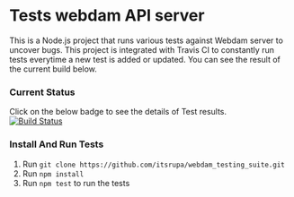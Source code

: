 # Tests webdam API server
This is a Node.js project that runs various tests against Webdam server to uncover bugs. This project is integrated with Travis CI to constantly run tests everytime a new test is added or updated. You can see the result of the current build below.

### Current Status
Click on the below badge to see the details of Test results.
<br/>
[![Build Status](https://travis-ci.org/itsrupa/webdam_testing_suite.svg?branch=master)](https://travis-ci.org/itsrupa/webdam_testing_suite)

### Install And Run Tests
1. Run `git clone https://github.com/itsrupa/webdam_testing_suite.git`
2. Run `npm install`
3. Run `npm test` to run the tests

